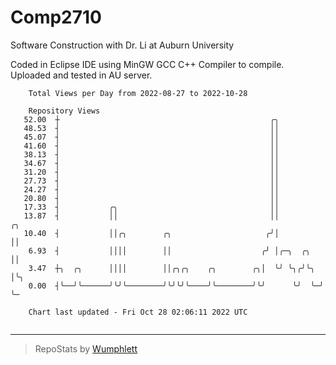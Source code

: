 # Comp2710
Software Construction with Dr. Li at Auburn University

Coded in Eclipse IDE using MinGW GCC C++ Compiler to compile.
Uploaded and tested in AU server.

```
    Total Views per Day from 2022-08-27 to 2022-10-28

    Repository Views
   52.00  ┼                                               ╭╮
   48.53  ┤                                               ││
   45.07  ┤                                               ││
   41.60  ┤                                               ││
   38.13  ┤                                               ││
   34.67  ┤                                               ││
   31.20  ┤                                               ││
   27.73  ┤                                               ││
   24.27  ┤                                               ││
   20.80  ┤                                               ││
   17.33  ┤           ╭╮                                  ││
   13.87  ┤           ││                                  ││         ╭╮
   10.40  ┤           ││╭╮        ╭╮                     ╭╯│         ││
    6.93  ┤           ││││        ││                    ╭╯ │╭─╮  ╭╮  ││
    3.47  ┼╮  ╭╮      ││││        ││╭╮╭╮    ╭╮        ╭╮│  ╰╯ ╰╮╭╯╰╮ │╰╮
    0.00  ┤╰──╯╰──────╯╰╯╰────────╯╰╯╰╯╰────╯╰────────╯╰╯      ╰╯  ╰─╯ ╰─

    Chart last updated - Fri Oct 28 02:06:11 2022 UTC
    
```

---

> RepoStats by [Wumphlett](https://github.com/Wumphlett)
